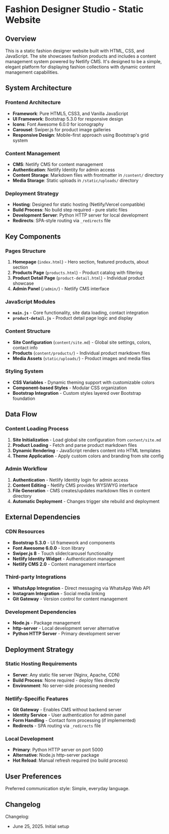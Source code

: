# Fashion Designer Studio - Static Website

## Overview

This is a static fashion designer website built with HTML, CSS, and JavaScript. The site showcases fashion products and includes a content management system powered by Netlify CMS. It's designed to be a simple, elegant platform for displaying fashion collections with dynamic content management capabilities.

## System Architecture

### Frontend Architecture
- **Framework**: Pure HTML5, CSS3, and Vanilla JavaScript
- **UI Framework**: Bootstrap 5.3.0 for responsive design
- **Icons**: Font Awesome 6.0.0 for iconography
- **Carousel**: Swiper.js for product image galleries
- **Responsive Design**: Mobile-first approach using Bootstrap's grid system

### Content Management
- **CMS**: Netlify CMS for content management
- **Authentication**: Netlify Identity for admin access
- **Content Storage**: Markdown files with frontmatter in `/content/` directory
- **Media Storage**: Static uploads in `/static/uploads/` directory

### Deployment Strategy
- **Hosting**: Designed for static hosting (Netlify/Vercel compatible)
- **Build Process**: No build step required - pure static files
- **Development Server**: Python HTTP server for local development
- **Redirects**: SPA-style routing via `_redirects` file

## Key Components

### Pages Structure
1. **Homepage** (`index.html`) - Hero section, featured products, about section
2. **Products Page** (`products.html`) - Product catalog with filtering
3. **Product Detail Page** (`product-detail.html`) - Individual product showcase
4. **Admin Panel** (`/admin/`) - Netlify CMS interface

### JavaScript Modules
- **`main.js`** - Core functionality, site data loading, contact integration
- **`product-detail.js`** - Product detail page logic and display

### Content Structure
- **Site Configuration** (`content/site.md`) - Global site settings, colors, contact info
- **Products** (`content/products/`) - Individual product markdown files
- **Media Assets** (`static/uploads/`) - Product images and media files

### Styling System
- **CSS Variables** - Dynamic theming support with customizable colors
- **Component-based Styles** - Modular CSS organization
- **Bootstrap Integration** - Custom styles layered over Bootstrap foundation

## Data Flow

### Content Loading Process
1. **Site Initialization** - Load global site configuration from `content/site.md`
2. **Product Loading** - Fetch and parse product markdown files
3. **Dynamic Rendering** - JavaScript renders content into HTML templates
4. **Theme Application** - Apply custom colors and branding from site config

### Admin Workflow
1. **Authentication** - Netlify Identity login for admin access
2. **Content Editing** - Netlify CMS provides WYSIWYG interface
3. **File Generation** - CMS creates/updates markdown files in content directory
4. **Automatic Deployment** - Changes trigger site rebuild and deployment

## External Dependencies

### CDN Resources
- **Bootstrap 5.3.0** - UI framework and components
- **Font Awesome 6.0.0** - Icon library
- **Swiper.js 8** - Touch slider/carousel functionality
- **Netlify Identity Widget** - Authentication management
- **Netlify CMS 2.0** - Content management interface

### Third-party Integrations
- **WhatsApp Integration** - Direct messaging via WhatsApp Web API
- **Instagram Integration** - Social media linking
- **Git Gateway** - Version control for content management

### Development Dependencies
- **Node.js** - Package management
- **http-server** - Local development server alternative
- **Python HTTP Server** - Primary development server

## Deployment Strategy

### Static Hosting Requirements
- **Server**: Any static file server (Nginx, Apache, CDN)
- **Build Process**: None required - deploy files directly
- **Environment**: No server-side processing needed

### Netlify-Specific Features
- **Git Gateway** - Enables CMS without backend server
- **Identity Service** - User authentication for admin panel
- **Form Handling** - Contact form processing (if implemented)
- **Redirects** - SPA routing via `_redirects` file

### Local Development
- **Primary**: Python HTTP server on port 5000
- **Alternative**: Node.js http-server package
- **Hot Reload**: Manual refresh required (no build process)

## User Preferences

Preferred communication style: Simple, everyday language.

## Changelog

Changelog:
- June 25, 2025. Initial setup